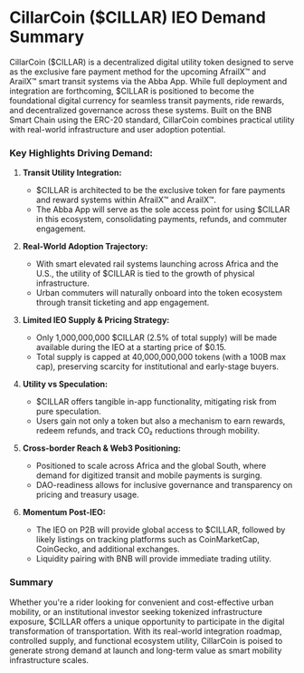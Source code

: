 # CillarCoin ($CILLAR) IEO Demand Summary

CillarCoin ($CILLAR) is a decentralized digital utility token designed to serve as the exclusive fare payment method for the upcoming AfrailX™ and ArailX™ smart transit systems via the Abba App. While full deployment and integration are forthcoming, $CILLAR is positioned to become the foundational digital currency for seamless transit payments, ride rewards, and decentralized governance across these systems. Built on the BNB Smart Chain using the ERC-20 standard, CillarCoin combines practical utility with real-world infrastructure and user adoption potential.

### Key Highlights Driving Demand:

1.  **Transit Utility Integration:**
    
    -   $CILLAR is architected to be the exclusive token for fare payments and reward systems within AfrailX™ and ArailX™.
    -   The Abba App will serve as the sole access point for using $CILLAR in this ecosystem, consolidating payments, refunds, and commuter engagement.
2.  **Real-World Adoption Trajectory:**
    
    -   With smart elevated rail systems launching across Africa and the U.S., the utility of $CILLAR is tied to the growth of physical infrastructure.
    -   Urban commuters will naturally onboard into the token ecosystem through transit ticketing and app engagement.
3.  **Limited IEO Supply & Pricing Strategy:**
    
    -   Only 1,000,000,000 $CILLAR (2.5% of total supply) will be made available during the IEO at a starting price of $0.15.
    -   Total supply is capped at 40,000,000,000 tokens (with a 100B max cap), preserving scarcity for institutional and early-stage buyers.

4.  **Utility vs Speculation:**
    
    -   $CILLAR offers tangible in-app functionality, mitigating risk from pure speculation.
    -   Users gain not only a token but also a mechanism to earn rewards, redeem refunds, and track CO₂ reductions through mobility.

5.  **Cross-border Reach & Web3 Positioning:**
    
    -   Positioned to scale across Africa and the global South, where demand for digitized transit and mobile payments is surging.
    -   DAO-readiness allows for inclusive governance and transparency on pricing and treasury usage.

6.  **Momentum Post-IEO:**
    
    -   The IEO on P2B will provide global access to $CILLAR, followed by likely listings on tracking platforms such as CoinMarketCap, CoinGecko, and additional exchanges.
    -   Liquidity pairing with BNB will provide immediate trading utility.

### Summary

Whether you're a rider looking for convenient and cost-effective urban mobility, or an institutional investor seeking tokenized infrastructure exposure, $CILLAR offers a unique opportunity to participate in the digital transformation of transportation. With its real-world integration roadmap, controlled supply, and functional ecosystem utility, CillarCoin is poised to generate strong demand at launch and long-term value as smart mobility infrastructure scales.
